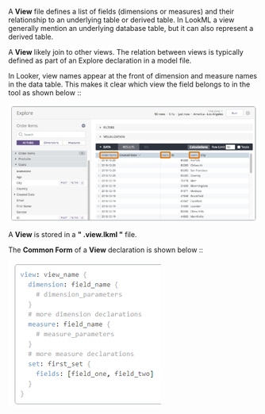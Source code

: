 A **View** file defines a list of fields (dimensions or measures) and their relationship to an underlying table or derived table. In LookML a view generally mention an underlying database table, but it can also represent a derived table.

A **View** likely join to other views. The relation between views is typically defined as part of an Explore declaration in a model file.

In Looker, view names appear at the front of dimension and measure names in the data table. This makes it clear which view the field belongs to in the tool as shown below ::

<img src="/Images/LookML_View_Names.png">

A **View** is stored in a **" .view.lkml "** file. 

The **Common Form** of a **View** declaration is shown below ::

<img src="/Images/LookML_View_Declaration.png">
